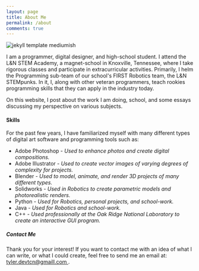 ```yaml
---
layout: page
title: About Me
permalink: /about
comments: true
---
```


<div class="row justify-content-between">
<div class="col-md-8 pr-5">

<p class="mb-5"><img class="shadow-lg" src="{{site.baseurl}}/assets/images/me_final.png" alt="jekyll template mediumish" /></p>

<p>I am a programmer, digital designer, and high-school student. I attend the L&N STEM Academy, a magnet-school in Knoxville, Tennessee, where I take rigorous classes and participate in extracurricular activities. Primarily, I helm the Programming sub-team of our school's FIRST Robotics team, the L&N STEMpunks. In it, I, along with other veteran programmers, teach rookies programming skills that they can apply in the industry today.

On this website, I post about the work I am doing, school, and some essays discussing my perspective on various subjects. </p>


<h4>Skills</h4>

<p>For the past few years, I have familiarized myself with many different types of digital art software and programming tools such as:</p>
<ul>
    <li>Adobe Photoshop - <i>Used to enhance photos and create digital compositions.</i></li>
    <li>Adobe Illustrator - <i>Used to create vector images of varying degrees of complexity for projects.</i></li>
    <li>Blender - <i>Used to model, animate, and render 3D projects of many different types.</i></li>
    <li>Solidworks - <i>Used in Robotics to create parametric models and photorealistic renders.</i></li>
    <li>Python - <i>Used for Robotics, personal projects, and school-work.</i></li>
    <li>Java - <i>Used for Robotics and school-work.</i></li>
    <li>C++ - <i>Used professionally at the Oak Ridge National Laboratory to create an interactive GUI program.</i></li>
</ul>
</div>

<div class="col-md-4">

<div class="sticky-top sticky-top-80">
<h5>Contact Me</h5>

<p>Thank you for your interest! If you want to contact me with an idea of what I can write, or what I could create, feel free to send me an email at: <a target="_blank" href="mailto:tyler.devtcn@gmail.com">tyler.devtcn@gmaill.com </a>.</p>

<a target="_blank" href="https://github.com/tyler-duckworth" class="btn btn-dark"><i class="fab fa-github"></i></a> 
<a target="_blank" href="https://www.behance.net/s84838737b7" class="btn btn-primary"><i class="fab fa-behance-square"></i></a> 
<a target="_blank" href="https://twitter.com/duckworth_tj" class="btn btn-primary"><i class="fab fa-twitter-square"></i></a>
<a target="_blank" href="https://linkedin.com/in/tyler-duckworth-50366717b" class="btn btn-primary"><i class="fab fa-linkedin"></i></a>

</div>
</div>
</div>
